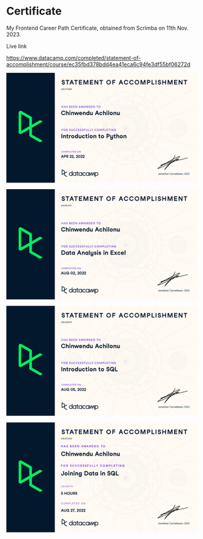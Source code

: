 # Certificate
My Frontend Career Path Certificate, obtained from Scrimba on 11th Nov. 2023.


Live link

https://www.datacamp.com/completed/statement-of-accomplishment/course/ec35fbd378bdd4ea41eca6c94fe3df55bf06272d


![_](https://github.com/clarefausty/Data-Analytical-Certificates/blob/main/images/Certificate%20of%20Introduction%20to%20Python.jpg)


![_](https://github.com/clarefausty/Data-Analytical-Certificates/blob/main/images/Certificate%20of%20Data%20Analysis%20in%20Excel.jpg)

![_](https://github.com/clarefausty/Data-Analytical-Certificates/blob/main/images/Certificate%20of%20Introduction%20to%20SQL.jpg)

![_](https://github.com/clarefausty/Data-Analytical-Certificates/blob/main/images/Certificate%20of%20Joining%20Data%20in%20SQL.jpg)
